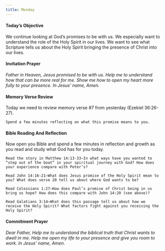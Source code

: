 ```yaml
---
title: Monday
---
```


#### Today’s Objective

We continue looking at God’s promises to be with us. We especially want to understand the role of the Holy Spirit in our lives. We want to see what Scripture tells us about the Holy Spirit bringing the presence of Christ into our lives.

#### Invitation Prayer

_Father in Heaven, Jesus promised to be with us. Help me to understand how that can be more real for me. Show me how to open my heart more fully to your presence. In Jesus’ name, Amen._

#### Memory Verse Review

Today we need to review memory verse #7 from yesterday (Ezekiel 36:26-27).

`Spend a few minutes reflecting on what this promise means to you.`

#### Bible Reading And Reflection

Now open you Bible and spend a few minutes in reflection and growth as you read and study what God has for you today.

`Read the story in Matthew 14:13-33—In what ways have you wanted to “step out of the boat” in your spiritual journey with God? How does your experience compare with Peter’s?`

`Read John 14:16-21—What does Jesus promise of the Holy Spirit mean to you? What does verse 20 tell us about where God wants to be?`

`Read Colossians 1:27—How does Paul’s promise of Christ being in us bring us hope? How does this compare with John 14:20 (see above)?`

`Read Galatians 3:14—What does this passage tell us about how we receive the Holy Spirit? What factors fight against you receiving the Holy Spirit?`

#### Commitment Prayer

_Dear Father, Help me to understand the biblical truth that Christ wants to dwell in me. Help me open my life to your presence and give you room to work. In Jesus’ name, Amen._